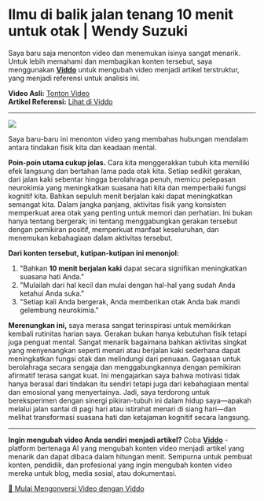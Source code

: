 # Ilmu di balik jalan tenang 10 menit untuk otak | Wendy Suzuki

Saya baru saja menonton video dan menemukan isinya sangat menarik. Untuk lebih memahami dan membagikan konten tersebut, saya menggunakan **[Viddo](https://viddo.pro/)** untuk mengubah video menjadi artikel terstruktur, yang menjadi referensi untuk analisis ini.

**Video Asli:** [Tonton Video](https://www.youtube.com/watch?v=GyZM0iFkl1Q)  
**Artikel Referensi:** [Lihat di Viddo](https://viddo.pro/zh/video-result/34553fe7-4c38-49a5-b56a-255d5dda8ede)

---

![](https://www.youtube.com/embed/GyZM0iFkl1Q)

Saya baru-baru ini menonton video yang membahas hubungan mendalam antara tindakan fisik kita dan keadaan mental.

**Poin-poin utama cukup jelas.** Cara kita menggerakkan tubuh kita memiliki efek langsung dan bertahan lama pada otak kita. Setiap sedikit gerakan, dari jalan kaki sebentar hingga berolahraga penuh, memicu pelepasan neurokimia yang meningkatkan suasana hati kita dan memperbaiki fungsi kognitif kita. Bahkan sepuluh menit berjalan kaki dapat meningkatkan semangat kita. Dalam jangka panjang, aktivitas fisik yang konsisten memperkuat area otak yang penting untuk memori dan perhatian. Ini bukan hanya tentang bergerak; ini tentang menggabungkan gerakan tersebut dengan pemikiran positif, memperkuat manfaat keseluruhan, dan menemukan kebahagiaan dalam aktivitas tersebut.

**Dari konten tersebut, kutipan-kutipan ini menonjol:**

1. "Bahkan **10 menit berjalan kaki** dapat secara signifikan meningkatkan suasana hati Anda."  
2. "Mulailah dari hal kecil dan mulai dengan hal-hal yang sudah Anda ketahui Anda suka."  
3. "Setiap kali Anda bergerak, Anda memberikan otak Anda bak mandi gelembung neurokimia."

**Merenungkan ini,** saya merasa sangat terinspirasi untuk memikirkan kembali rutinitas harian saya. Gerakan bukan hanya kebutuhan fisik tetapi juga penguat mental. Sangat menarik bagaimana bahkan aktivitas singkat yang menyenangkan seperti menari atau berjalan kaki sederhana dapat meningkatkan fungsi otak dan melindungi dari penuaan. Gagasan untuk berolahraga secara sengaja dan menggabungkannya dengan pemikiran afirmatif terasa sangat kuat. Ini mengajarkan saya bahwa motivasi tidak hanya berasal dari tindakan itu sendiri tetapi juga dari kebahagiaan mental dan emosional yang menyertainya. Jadi, saya terdorong untuk bereksperimen dengan sinergi pikiran-tubuh ini dalam hidup saya—apakah melalui jalan santai di pagi hari atau istirahat menari di siang hari—dan melihat transformasi suasana hati dan ketajaman kognitif secara langsung.

---

**Ingin mengubah video Anda sendiri menjadi artikel?** Coba **[Viddo](https://viddo.pro/)** - platform bertenaga AI yang mengubah konten video menjadi artikel yang menarik dan dapat dibaca dalam hitungan menit. Sempurna untuk pembuat konten, pendidik, dan profesional yang ingin mengubah konten video mereka untuk blog, media sosial, atau dokumentasi.

[🚀 Mulai Mengonversi Video dengan Viddo](https://viddo.pro/)
